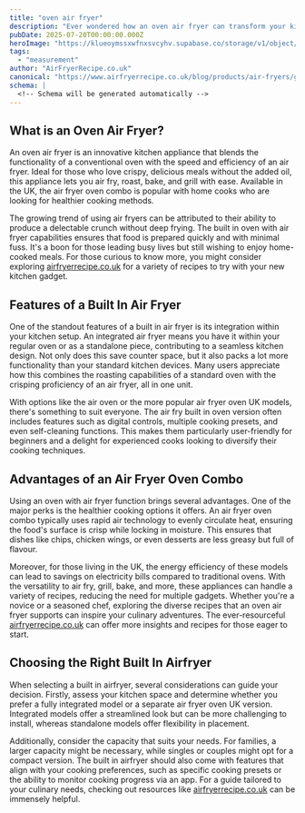 ```yaml
---
title: "oven air fryer"
description: "Ever wondered how an oven air fryer can transform your kitchen? Find out how this innovative kitchen appliance combines the best of an oven and a fryer, creating healthier meals effortlessly. Your cooking just got a fun new twist!"
pubDate: 2025-07-20T00:00:00.000Z
heroImage: "https://klueoymssxwfnxsvcyhv.supabase.co/storage/v1/object/public/Shmucket/oven-air-fryer.png"
tags:
  - "measurement"
author: "AirFryerRecipe.co.uk"
canonical: "https://www.airfryerrecipe.co.uk/blog/products/air-fryers/general/oven-air-fryer"
schema: |
  <!-- Schema will be generated automatically -->
---
```


<h2 id="">What is an Oven Air Fryer?</h2><p id="">An oven air fryer is an innovative kitchen appliance that blends the functionality of a conventional oven with the speed and efficiency of an air fryer. Ideal for those who love crispy, delicious meals without the added oil, this appliance lets you air fry, roast, bake, and grill with ease. Available in the UK, the air fryer oven combo is popular with home cooks who are looking for healthier cooking methods.</p><p id="">The growing trend of using air fryers can be attributed to their ability to produce a delectable crunch without deep frying. The built in oven with air fryer capabilities ensures that food is prepared quickly and with minimal fuss. It's a boon for those leading busy lives but still wishing to enjoy home-cooked meals. For those curious to know more, you might consider exploring <a href="https://www.airfryerrecipe.co.uk/" id="">airfryerrecipe.co.uk</a> for a variety of recipes to try with your new kitchen gadget.</p><h2 id="">Features of a Built In Air Fryer</h2><p id="">One of the standout features of a built in air fryer is its integration within your kitchen setup. An integrated air fryer means you have it within your regular oven or as a standalone piece, contributing to a seamless kitchen design. Not only does this save counter space, but it also packs a lot more functionality than your standard kitchen devices. Many users appreciate how this combines the roasting capabilities of a standard oven with the crisping proficiency of an air fryer, all in one unit.</p><p id="">With options like the air oven or the more popular air fryer oven UK models, there's something to suit everyone. The air fry built in oven version often includes features such as digital controls, multiple cooking presets, and even self-cleaning functions. This makes them particularly user-friendly for beginners and a delight for experienced cooks looking to diversify their cooking techniques.</p><h2 id="">Advantages of an Air Fryer Oven Combo</h2><p id="">Using an oven with air fryer function brings several advantages. One of the major perks is the healthier cooking options it offers. An air fryer oven combo typically uses rapid air technology to evenly circulate heat, ensuring the food's surface is crisp while locking in moisture. This ensures that dishes like chips, chicken wings, or even desserts are less greasy but full of flavour.</p><p id="">Moreover, for those living in the UK, the energy efficiency of these models can lead to savings on electricity bills compared to traditional ovens. With the versatility to air fry, grill, bake, and more, these appliances can handle a variety of recipes, reducing the need for multiple gadgets. Whether you're a novice or a seasoned chef, exploring the diverse recipes that an oven air fryer supports can inspire your culinary adventures. The ever-resourceful <a href="https://www.airfryerrecipe.co.uk/" id="">airfryerrecipe.co.uk</a> can offer more insights and recipes for those eager to start.</p><h2 id="">Choosing the Right Built In Airfryer</h2><p id="">When selecting a built in airfryer, several considerations can guide your decision. Firstly, assess your kitchen space and determine whether you prefer a fully integrated model or a separate air fryer oven UK version. Integrated models offer a streamlined look but can be more challenging to install, whereas standalone models offer flexibility in placement.</p><p id="">Additionally, consider the capacity that suits your needs. For families, a larger capacity might be necessary, while singles or couples might opt for a compact version. The built in airfryer should also come with features that align with your cooking preferences, such as specific cooking presets or the ability to monitor cooking progress via an app. For a guide tailored to your culinary needs, checking out resources like <a href="https://www.airfryerrecipe.co.uk/" id="">airfryerrecipe.co.uk</a> can be immensely helpful.</p>
